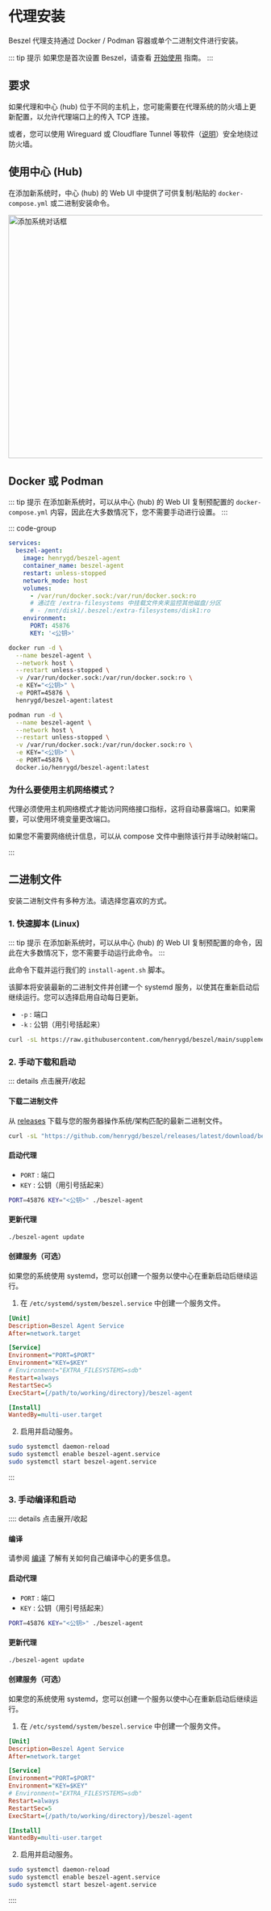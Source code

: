 # 代理安装

Beszel 代理支持通过 Docker / Podman 容器或单个二进制文件进行安装。

::: tip 提示
如果您是首次设置 Beszel，请查看 [开始使用](./getting-started.md) 指南。
:::

## 要求

如果代理和中心 (hub) 位于不同的主机上，您可能需要在代理系统的防火墙上更新配置，以允许代理端口上的传入 TCP 连接。

或者，您可以使用 Wireguard 或 Cloudflare Tunnel 等软件（[说明](https://github.com/henrygd/beszel/discussions/250)）安全地绕过防火墙。

## 使用中心 (Hub)

在添加新系统时，中心 (hub) 的 Web UI 中提供了可供复制/粘贴的 `docker-compose.yml` 或二进制安装命令。

<a href="/image/add-system-2.png" target="_blank">
  <img src="/image/add-system-2.png" height="482" width="946" alt="添加系统对话框" />
</a>

## Docker 或 Podman

::: tip 提示
在添加新系统时，可以从中心 (hub) 的 Web UI 复制预配置的 `docker-compose.yml` 内容，因此在大多数情况下，您不需要手动进行设置。
:::

::: code-group

```yaml [docker-compose.yml]
services:
  beszel-agent:
    image: henrygd/beszel-agent
    container_name: beszel-agent
    restart: unless-stopped
    network_mode: host
    volumes:
      - /var/run/docker.sock:/var/run/docker.sock:ro
      # 通过在 /extra-filesystems 中挂载文件夹来监控其他磁盘/分区
      # - /mnt/disk1/.beszel:/extra-filesystems/disk1:ro
    environment:
      PORT: 45876
      KEY: '<公钥>'
```

```bash [docker run]
docker run -d \
  --name beszel-agent \
  --network host \
  --restart unless-stopped \
  -v /var/run/docker.sock:/var/run/docker.sock:ro \
  -e KEY="<公钥>" \
  -e PORT=45876 \
  henrygd/beszel-agent:latest
```

```bash [podman run]
podman run -d \
  --name beszel-agent \
  --network host \
  --restart unless-stopped \
  -v /var/run/docker.sock:/var/run/docker.sock:ro \
  -e KEY="<公钥>" \
  -e PORT=45876 \
  docker.io/henrygd/beszel-agent:latest
```

### 为什么要使用主机网络模式？

代理必须使用主机网络模式才能访问网络接口指标，这将自动暴露端口。如果需要，可以使用环境变量更改端口。

如果您不需要网络统计信息，可以从 compose 文件中删除该行并手动映射端口。

:::

## 二进制文件

安装二进制文件有多种方法。请选择您喜欢的方式。

### 1. 快速脚本 (Linux)

::: tip 提示
在添加新系统时，可以从中心 (hub) 的 Web UI 复制预配置的命令，因此在大多数情况下，您不需要手动运行此命令。
:::

此命令下载并运行我们的 `install-agent.sh` 脚本。

该脚本将安装最新的二进制文件并创建一个 systemd 服务，以使其在重新启动后继续运行。您可以选择启用自动每日更新。

- `-p` : 端口
- `-k` : 公钥（用引号括起来）

```bash
curl -sL https://raw.githubusercontent.com/henrygd/beszel/main/supplemental/scripts/install-agent.sh -o  install-agent.sh && chmod +x install-agent.sh && ./install-agent.sh
```

### 2. 手动下载和启动

::: details 点击展开/收起

#### 下载二进制文件

从 [releases](https://github.com/henrygd/beszel/releases) 下载与您的服务器操作系统/架构匹配的最新二进制文件。

```bash
curl -sL "https://github.com/henrygd/beszel/releases/latest/download/beszel-agent_$(uname -s)_$(uname -m | sed 's/x86_64/amd64/' | sed 's/armv7l/arm/' | sed 's/aarch64/arm64/').tar.gz" | tar -xz -O beszel-agent | tee ./beszel-agent >/dev/null && chmod +x beszel-agent
```

#### 启动代理

- `PORT` : 端口
- `KEY` : 公钥（用引号括起来）

```bash
PORT=45876 KEY="<公钥>" ./beszel-agent
```

#### 更新代理

```bash
./beszel-agent update
```

#### 创建服务（可选）

如果您的系统使用 systemd，您可以创建一个服务以使中心在重新启动后继续运行。

1. 在 `/etc/systemd/system/beszel.service` 中创建一个服务文件。

```ini
[Unit]
Description=Beszel Agent Service
After=network.target

[Service]
Environment="PORT=$PORT"
Environment="KEY=$KEY"
# Environment="EXTRA_FILESYSTEMS=sdb"
Restart=always
RestartSec=5
ExecStart={/path/to/working/directory}/beszel-agent

[Install]
WantedBy=multi-user.target
```

2. 启用并启动服务。

```bash
sudo systemctl daemon-reload
sudo systemctl enable beszel-agent.service
sudo systemctl start beszel-agent.service
```

:::

### 3. 手动编译和启动

:::: details 点击展开/收起

#### 编译

请参阅 [编译](./compiling.md) 了解有关如何自己编译中心的更多信息。

#### 启动代理

- `PORT` : 端口
- `KEY` : 公钥（用引号括起来）

```bash
PORT=45876 KEY="<公钥>" ./beszel-agent
```

#### 更新代理

```bash
./beszel-agent update
```

#### 创建服务（可选）

如果您的系统使用 systemd，您可以创建一个服务以使中心在重新启动后继续运行。

1. 在 `/etc/systemd/system/beszel.service` 中创建一个服务文件。

```ini
[Unit]
Description=Beszel Agent Service
After=network.target

[Service]
Environment="PORT=$PORT"
Environment="KEY=$KEY"
# Environment="EXTRA_FILESYSTEMS=sdb"
Restart=always
RestartSec=5
ExecStart={/path/to/working/directory}/beszel-agent

[Install]
WantedBy=multi-user.target
```

2. 启用并启动服务。

```bash
sudo systemctl daemon-reload
sudo systemctl enable beszel-agent.service
sudo systemctl start beszel-agent.service
```

::::
